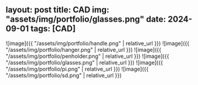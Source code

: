 layout: post
title: CAD
img: "assets/img/portfolio/glasses.png"
date: 2024-09-01
tags: [CAD]
---

![image]({{ "/assets/img/portfolio/handle.png" | relative_url }})
![image]({{ "/assets/img/portfolio/hanger.png" | relative_url }})
![image]({{ "/assets/img/portfolio/penholder.png" | relative_url }})
![image]({{ "/assets/img/portfolio/glasses.png" | relative_url }})
![image]({{ "/assets/img/portfolio/pi.png" | relative_url }})
![image]({{ "/assets/img/portfolio/sd.png" | relative_url }})

